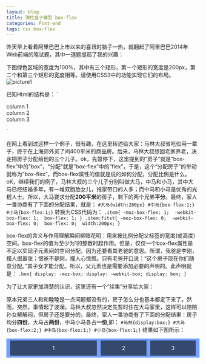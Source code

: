 ```yaml
---
layout: blog
title: 弹性盒子模型 box-flex
categories: Font-end
tags: css box-flex
---
```


昨天早上看着阿里巴巴上市以来的喜讯时脑子一热，就翻起了阿里巴巴2014年Web前端的笔试题，其中一道题提起了我的兴趣： 

下图绿色区域的宽度为100%，其中有三个矩形，第一个矩形的宽度是200px，第二个和第三个矩形的宽度相等。请使用CSS3中的功能实现它们的布局。
![picture1]({{site.baseurl}}/resource/2014-09-25-01.jpg "example_pic")

已知Html的结构是：
`<div class="box">
	<div class="item">column 1</div>
	<div class="item">column 2</div>
	<div class="item">column 3</div>
</div>`

在网上看到过这样一个例子，很有趣，在这里转述给大家：马林大叔省吃俭用一辈子，终于在上海郊外买了间400平米的商品房。后来，马林大叔想回老家养老，决定把房子分配给他的三个儿子。ok，先暂停下，这里提到的“房子”就是”box-flex”中的”box”，“分配”就是”box-flex”中的”flex”，于是，这个“分配房子”的举动就称为”box-flex”，而box-flex属性的值就是说的如何分配，分配比例是什么。oK，继续我们的例子，马林大叔的三个儿子分别叫做大马，中马和小马，其中大马已经结婚多年，有一堆双胞胎女儿，拖家带口的人多；而中马和小马是优秀的光棍人士。所以，大马要求分配**200平米**的房子，剩下的两个兄弟**平分**。最终，家人一番协商有了下面的分配结果，就是：
`#大马{width:200px}
#中马{box-flex:1;}
#小马{box-flex:1;}`
转换为CSS代码为：
`.item{
	-moz-box-flex: 1; 
	-webkit-box-flex: 1; 
	box-flex: 1;
}
.item:fitst{
	-moz-box-flex: 0; 
	-webkit-box-flex: 0; 
	box-flex: 0; 
	width:200px;
}`

box-flex的含义与作用理解瞬间柳暗花明：用来按比例分配父标签的宽度(或高度)空间。box-flex的值为至少为1的整数时起作用。但是，仅仅一个box-flex属性是不足以实现子元素间的空间分配，因为还要看其老爸的意思。所谓，我爸是李刚，撞人很嚣张；恨爸不是刚，撞人心慌慌。只有老爸开口说：“这个房子现在你们随意分配。”其子女才能分配。所以，父元素也是需要添加必要的声明的。此声明就是：
`.box{
	display: -moz-box;
	display: -webkit-box;
	display: box;
}`

为了让大家更加清楚的认识，这里还有一个“续集”分享给大家：

原本兄弟三人和和睦睦是一点问题都没有的，房子怎么分也基本都定下来了。然而，突然，事情起了波澜。马林大叔忽然决定先暂时住在大马家里，这样可以陪陪孙女解解闷，但房子还是要分的，最终，家人一番协商有了下面的分配结果：房子均分**四份**，大马占**两份**，中马小马各占**一份**,即：
`#马林{display:box;}
#大马{box-flex:2;}
#中马{box-flex:1;}
#小马{box-flex:1;}`
结果如下图所示：
<style>
.test_box {
    display: -moz-box; 
    display: -webkit-box; 
    display: box; 
   	height:40px;
   	line-height:40px;
    width: 100%;
    max-width:500px;
    margin: 10px auto; 
    padding: 5px; 
    background: #72A1FF;
 }
.list {
    margin: 0 5px; 
   	text-align:center;
   	color:#fff;
    background: #35486E;
}
.list_one {
    -moz-box-flex: 1; 
    -webkit-box-flex: 1; 
    box-flex: 1;
}
.list_two{
    -moz-box-flex: 2; 
    -webkit-box-flex: 2; 
    box-flex: 2;
}
</style>
<div class="test_box">
    <div class="list list_two">1</div>
    <div class="list list_one">2</div>
    <div class="list list_one">3</div>
</div>

